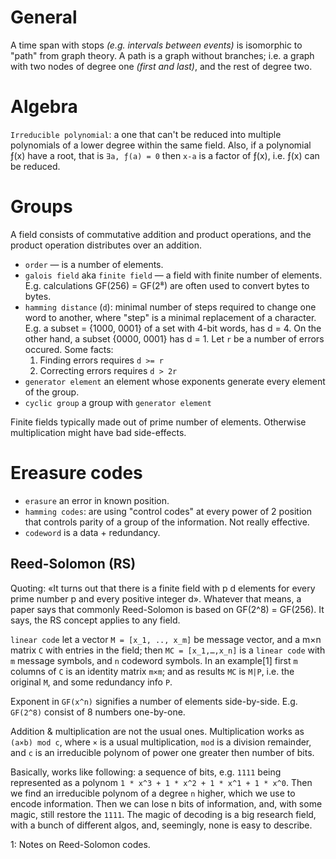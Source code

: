 # General

A time span with stops *(e.g. intervals between events)* is isomorphic to "path" from graph theory. A path is a graph without branches; i.e. a graph with two nodes of degree one *(first and last)*, and the rest of degree two.

# Algebra

`Irreducible polynomial`: a one that can't be reduced into multiple polynomials of a lower degree within the same field. Also, if a polynomial ƒ(x) have a root, that is `∃a, ƒ(a) = 0` then `x-a` is a factor of ƒ(x), i.e. ƒ(x) can be reduced.

# Groups

A field consists of commutative addition and product operations, and the product operation distributes over an addition.

* `order` — is a number of elements.
* `galois field` aka `finite field` — a field with finite number of elements. E.g. calculations GF(256) = GF(2⁸) are often used to convert bytes to bytes.
* `hamming distance` (`d`): minimal number of steps required to change one word to another, where "step" is a minimal replacement of a character. E.g. a subset = {1000, 0001} of a set with 4-bit words, has d = 4. On the other hand, a subset {0000, 0001} has d = 1. Let `r` be a number of errors occured. Some facts:
  1. Finding errors requires `d >= r`
  2. Correcting errors requires `d > 2r`
* `generator element` an element whose exponents generate every element of the group.
* `cyclic group` a group with `generator element`

Finite fields typically made out of prime number of elements. Otherwise multiplication might have bad side-effects.

# Ereasure codes

* `erasure` an error in known position.
* `hamming codes`: are using "control codes" at every power of 2 position that controls parity of a group of the information. Not really effective.
* `codeword` is a data + redundancy.

## Reed-Solomon (RS)

Quoting: «It turns out that there is a finite field with p d elements for every prime number p and every positive integer d». Whatever that means, a paper says that commonly Reed-Solomon is based on GF(2^8) = GF(256). It says, the RS concept applies to any field.

`linear code` let a vector `M = [x_1, .., x_m]` be message vector, and a m×n matrix `C` with entries in the field; then `MC = [x_1,…,x_n]` is a `linear code` with `m` message symbols, and `n` codeword symbols. In an example[1] first `m` columns of `C` is an identity matrix `m×m`; and as results `MC` is `M|P`, i.e. the original `M`, and some redundancy info `P`.

Exponent in `GF(x^n)` signifies a number of elements side-by-side. E.g. `GF(2^8)` consist of 8 numbers one-by-one.

Addition & multiplication are not the usual ones. Multiplication works as `(a×b) mod c`, where `×` is a usual multiplication, `mod` is a division remainder, and `c` is an irreducible polynom of power one greater then number of bits.

Basically, works like following: a sequence of bits, e.g. `1111` being represented as a polynom `1 * x^3 + 1 * x^2 + 1 * x^1 + 1 * x^0`. Then we find an irreducible polynom of a degree `n` higher, which we use to encode information. Then we can lose n bits of information, and, with some magic, still restore the `1111`. The magic of decoding is a big research field, with a bunch of different algos, and, seemingly, none is easy to describe.

1: Notes on Reed-Solomon codes.
